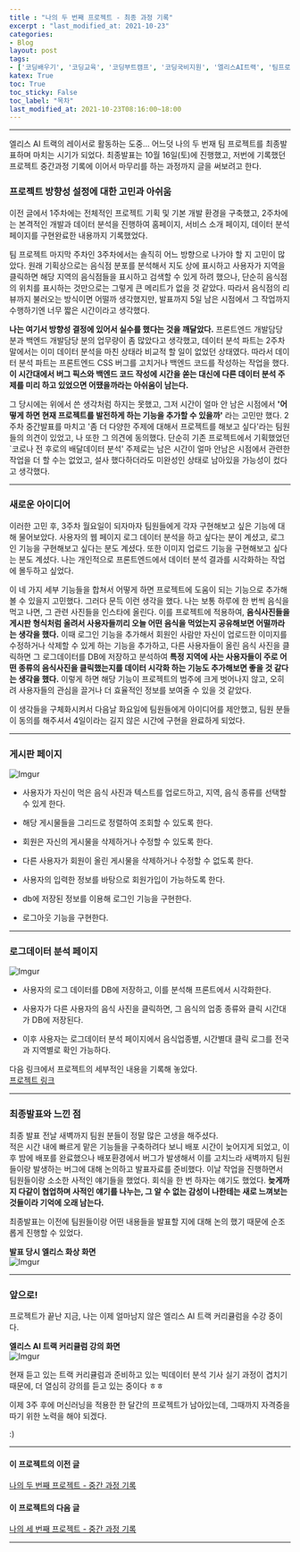 ```yaml
---  
title : "나의 두 번째 프로젝트 - 최종 과정 기록"  
excerpt : "last_modified_at: 2021-10-23"  
categories:  
- Blog  
layout: post
tags:  
- ['코딩배우기', '코딩교육', '코딩부트캠프', '코딩국비지원', '엘리스AI트랙', '팀프로젝트', '데이터분석']
katex: True  
toc: True  
toc_sticky: False    
toc_label: "목차"  
last_modified_at: 2021-10-23T08:16:00~18:00  
---  
```


---

엘리스 AI 트랙의 레이서로 활동하는 도중... 어느덧 나의 두 번재 팀 프로젝트를 최종발표하며 마치는 시기가 되었다. 최종발표는 10월 16일(토)에 진행했고, 저번에 기록했던 프로젝트 중간과정 기록에 이어서 마무리를 하는 과정까지 글을 써보려고 한다.  

### 프로젝트 방향성 설정에 대한 고민과 아쉬움  
이전 글에서 1주차에는 전체적인 프로젝트 기획 및 기본 개발 환경을 구축했고, 2주차에는 본격적인 개발과 데이터 분석을 진행하여 홈페이지, 서비스 소개 페이지, 데이터 분석 페이지를 구현완료한 내용까지 기록했었다.  

팀 프로젝트 마지막 주차인 3주차에서는 솔직히 어느 방향으로 나가야 할 지 고민이 많았다. 원래 기획상으로는 음식점 분포를 분석해서 지도 상에 표시하고 사용자가 지역을 클릭하면 해당 지역의 음식점들을 표시하고 검색할 수 있게 하려 했으나, 단순히 음식점의 위치를 표시하는 것만으로는 그렇게 큰 메리트가 없을 것 같았다. 따라서 음식점의 리뷰까지 불러오는 방식이면 어떨까 생각했지만, 발표까지 5일 남은 시점에서 그 작업까지 수행하기엔 너무 짧은 시간이라고 생각했다.  

**나는 여기서 방향성 결정에 있어서 실수를 했다는 것을 깨달았다.** 프론트엔드 개발담당 분과 백엔드 개발담당 분의 업무량이 좀 많았다고 생각했고, 데이터 분석 파트는 2주차 말에서는 이미 데이터 분석을 마친 상태라 비교적 할 일이 없었던 상태였다. 따라서 데이터 분석 파트는 프론트엔드 CSS 버그를 고치거나 백엔드 코드를 작성하는 작업을 했다. **이 시간대에서 버그 픽스와 백엔드 코드 작성에 시간을 쏟는 대신에 다른 데이터 분석 주제를 미리 하고 있었으면 어땠을까라는 아쉬움이 남는다.**  

그 당시에는 위에서 쓴 생각처럼 하지는 못했고, 그저 시간이 얼마 안 남은 시점에서 **'어떻게 하면 현재 프로젝트를 발전하게 하는 기능을 추가할 수 있을까'** 라는 고민만 했다. 2주차 중간발표를 마치고 '좀 더 다양한 주제에 대해서 프로젝트를 해보고 싶다'라는 팀원들의 의견이 있었고, 나 또한 그 의견에 동의했다. 단순히 기존 프로젝트에서 기획했었던 `코로나 전 후로의 배달데이터 분석' 주제로는 남은 시간이 얼마 안남은 시점에서 관련한 작업을 더 할 수는 없었고, 설사 했다하더라도 미완성인 상태로 남아있을 가능성이 컸다고 생각했다.   

---

### 새로운 아이디어  
이러한 고민 후, 3주차 월요일이 되자마자 팀원들에게 각자 구현해보고 싶은 기능에 대해 물어보았다. 사용자의 웹 페이지 로그 데이터 분석을 하고 싶다는 분이 계셨고, 로그인 기능을 구현해보고 싶다는 분도 계셨다. 또한 이미지 업로드 기능을 구현해보고 싶다는 분도 계셨다. 나는 개인적으로 프론트엔드에서 데이터 분석 결과를 시각화하는 작업에 몰두하고 싶었다.  

이 네 가지 세부 기능들을 합쳐서 어떻게 하면 프로젝트에 도움이 되는 기능으로 추가해볼 수 있을지 고민했다. 그러다 문득 이런 생각을 했다. 나는 보통 하루에 한 번씩 음식을 먹고 나면, 그 관련 사진들을 인스타에 올린다. 이를 프로젝트에 적용하여, **음식사진들을 게시판 형식처럼 올려서 사용자들끼리 오늘 어떤 음식을 먹었는지 공유해보면 어떨까라는 생각을 했다.** 이때 로그인 기능을 추가해서 회원인 사람만 자신이 업로드한 이미지를 수정하거나 삭제할 수 있게 하는 기능을 추가하고, 다른 사용자들이 올린 음식 사진을 클릭하면 그 로그데이터를 DB에 저장하고 분석하여 **특정 지역에 사는 사용자들이 주로 어떤 종류의 음식사진을 클릭했는지를 데이터 시각화 하는 기능도 추가해보면 좋을 것 같다는 생각을 했다.**  이렇게 하면 해당 기능이 프로젝트의 범주에 크게 벗어나지 않고, 오히려 사용자들의 관심을 끌거나 더 효율적인 정보를 보여줄 수 있을 것 같았다.   

이 생각들을 구체화시켜서 다음날 화요일에 팀원들에게 아이디어를 제안했고, 팀원 분들이 동의를 해주셔서 4일이라는 길지 않은 시간에 구현을 완료하게 되었다.   

---

### 게시판 페이지  

![Imgur](https://imgur.com/jgINUC7.jpg)

- 사용자가 자신이 먹은 음식 사진과 텍스트를 업로드하고, 지역, 음식 종류를 선택할 수 있게 한다.  

- 해당 게시물들을 그리드로 정렬하여 조회할 수 있도록 한다.  

- 회원은 자신의 게시물을 삭제하거나 수정할 수 있도록 한다.  

- 다른 사용자가 회원이 올린 게시물을 삭제하거나 수정할 수 없도록 한다.  

- 사용자의 입력한 정보를 바탕으로 회원가입이 가능하도록 한다.  

- db에 저장된 정보를 이용해 로그인 기능을 구현한다.  

- 로그아웃 기능을 구현한다.  

---

### 로그데이터 분석 페이지  

![Imgur](https://imgur.com/WbC0wZt.jpg)  

- 사용자의 로그 데이터를 DB에 저장하고, 이를 분석해 프론트에서 시각화한다.  

- 사용자가 다른 사용자의 음식 사진을 클릭하면, 그 음식의 업종 종류와 클릭 시간대가 DB에 저장된다.  

- 이후 사용자는 로그데이터 분석 페이지에서 음식업종별, 시간별대 클릭 로그를 전국과 지역별로 확인 가능하다.  

다음 링크에서 프로젝트의 세부적인 내용을 기록해 놓았다.  
[프로젝트 링크](https://github.com/rlagksqls17/teamproject_delivery_food_fighter)  

---

### 최종발표와 느낀 점  

최종 발표 전날 새벽까지 팀원 분들이 정말 많은 고생을 해주셨다.  
적은 시간 내에 빠르게 맡은 기능들을 구축하려다 보니 배포 시간이 늦어지게 되었고, 이후 밤에 배포를 완료했으나 배포환경에서 버그가 발생해서 이를 고치느라 새벽까지 팀원들이랑 발생하는 버그에 대해 논의하고 발표자료를 준비했다. 이날 작업을 진행하면서 팀원들이랑 소소한 사적인 얘기들을 했었다. 회식을 한 번 하자는 얘기도 했었다. **늦게까지 다같이 협업하며 사적인 얘기를 나누는, 그 알 수 없는 감성이 나한테는 새로 느껴보는 것들이라 기억에 오래 남는다.**  

최종발표는 이전에 팀원들이랑 어떤 내용들을 발표할 지에 대해 논의 했기 때문에 순조롭게 진행할 수 있었다.  

**발표 당시 엘리스 화상 화면**  
![Imgur](https://imgur.com/pA7zXwU.jpg)    

---

### 앞으로!  
프로젝트가 끝난 지금, 나는 이제 얼마남지 않은 엘리스 AI 트랙 커리큘럼을 수강 중이다.  

**엘리스 AI 트랙 커리큘럼 강의 화면**  
![Imgur](https://imgur.com/RhngDHl.jpg) 

현재 듣고 있는 트랙 커리큘럼과 준비하고 있는 빅데이터 분석 기사 실기 과정이 겹치기 때문에, 더 열심히 강의를 듣고 있는 중이다 ㅎㅎ  

이제 3주 후에 머신러닝을 적용한 한 달간의 프로젝트가 남아있는데, 그때까지 자격증을 따기 위한 노력을 해야 되겠다.  

:)  

---  

#### 이 프로젝트의 이전 글
[나의 두 번째 프로젝트 - 중간 과정 기록](https://rlagksqls17.github.io/blog/2021/10/10/eliceproject2.html)  

#### 이 프로젝트의 다음 글
[나의 세 번째 프로젝트 - 중간 과정 기록](https://rlagksqls17.github.io/blog/2021/11/21/eliceproject4.html)

---  